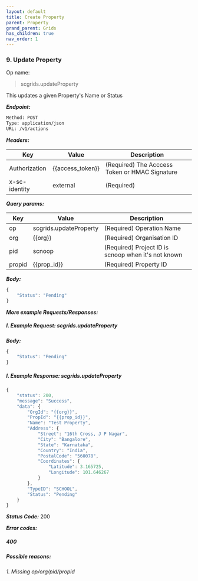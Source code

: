 ```yaml
---
layout: default
title: Create Property
parent: Property
grand_parent: Grids
has_children: true
nav_order: 1
---
```



### 9. Update Property


Op name: 

> scgrids.updateProperty

This updates a given Property's Name or Status


***Endpoint:***

```bash
Method: POST
Type: application/json
URL: /v1/actions
```


***Headers:***

| Key | Value | Description |
| --- | ------|-------------|
| Authorization | {{access_token}} | (Required) The Acccess Token or HMAC Signature |
| x-sc-identity | external | (Required) |



***Query params:***

| Key | Value | Description |
| --- | ------|-------------|
| op | scgrids.updateProperty | (Required) Operation Name |
| org | {{org}} | (Required) Organisation ID |
| pid | scnoop | (Required) Project ID is scnoop when it's not known |
| propid | {{prop_id}} | (Required) Property ID |



***Body:***

```js        
{
    "Status": "Pending"
}
```



***More example Requests/Responses:***


##### I. Example Request: scgrids.updateProperty

***Body:***

```js        
{
    "Status": "Pending"
}
```

##### I. Example Response: scgrids.updateProperty
```js
{
    "status": 200,
    "message": "Success",
    "data": {
        "OrgId": "{{org}}",
        "PropId": "{{prop_id}}",
        "Name": "Test Property",
        "Address": {
            "Street": "16th Cross, J P Nagar",
            "City": "Bangalore",
            "State": "Karnataka",
            "Country": "India",
            "PostalCode": "560078",
            "Coordinates": {
                "Latitude": 3.165725,
                "Longitude": 101.646267
            }
        },
        "TypeID": "SCHOOL",
        "Status": "Pending"
    }
}
```


***Status Code:*** 200

***Error codes:***

##### 400
##### Possible reasons:

###### 1. Missing op/org/pid/propid

<br>